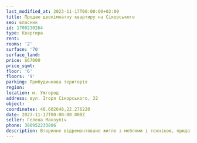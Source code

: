 ```yaml
---
last_modified_at: 2023-11-17T00:00:00+02:00
title: Продаю двокімнатну квартиру на Сікорського
seo: власник
id: 1700230264
type: Квартира
rent:
rooms: '2'
surface: '70'
surface_land:
price: $67000
price_sqmt:
floor: '6'
floors: '9'
parking: Прибудинкова територія
region:
location: м. Ужгород
address: вул. Ігоря Сікорського, 32
object:
coordinates: 48.602648,22.276220
date: 2023-11-17T00:00:00.000Z
seller: Гелена Манзуліч
phone: 380952233806
description: Вторинне відремонтоване житло з меблями і технікою, придатне для проживання
---
```

